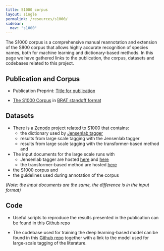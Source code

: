 ```yaml
---
title: S1000 corpus
layout: single
permalink: /resources/s1000/
sidebar:
  nav: "s1000"
---
```


The S1000 corpus is a comprehensive manual reannotation and extension of the S800 corpus that allows highly accurate recognition of species names, both for machine learning and dictionary-based methods. 
In this page we have gathered links to the publication, the corpus, datasets and codebases related to this project.

## Publication and Corpus

* Publication Preprint: [Title for publication](link/to/biorxiv)

* [The S1000 Corpus](/assets/s1000/S1000-corpus.tar.gz) in [BRAT standoff format](https://brat.nlplab.org/standoff.html)

## Datasets

* There is a [Zenodo](https://zenodo.org/deposit/7064902) project related to S1000 that contains: 
  * the dictionary used by [Jensenlab tagger](https://github.com/larsjuhljensen/tagger)
  * results from large scale tagging with the Jensenlab tagger 
  * results from large scale tagging with the transformer-based method and 
* The input documents for the large scale runs with
  * Jensenlab tagger are hosted [here](https://a3s.fi/s1000/PubMed-input.tar.gz) and [here](https://a3s.fi/s1000/PMC-OA-input.tar.gz)
  * the transformer-based method are hosted [here](https://a3s.fi/s1000/database_documents.tsv.gz)
* the S1000 corpus and
* the guidelines used during annotation of the corpus

_(Note: the input documents are the same, the difference is in the input format)_

## Code

* Useful scripts to reproduce the results presented in the publication can be found in this [Github repo](https://github.com/katnastou/various-scripts-for-S1000)

* The codebase used for training the deep learning-based model can be found in this [Github repo](/link/to/github) together with a link to the model used for large-scale tagging of the literature.

